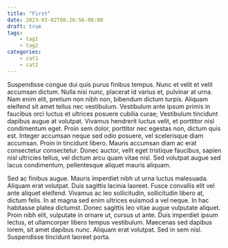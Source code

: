 ```yaml
---
title: "First"
date: 2023-03-02T06:26:56-08:00
draft: true
tags:
    - tag1
    - tag2
categories:
    - cat1
    - cat2
---
```



Suspendisse congue dui quis purus finibus tempus. Nunc et velit et velit accumsan dictum. Nulla nisi nunc, placerat id varius et, pulvinar at urna. Nam enim elit, pretium non nibh non, bibendum dictum turpis. Aliquam eleifend sit amet tellus nec vestibulum. Vestibulum ante ipsum primis in faucibus orci luctus et ultrices posuere cubilia curae; Vestibulum tincidunt dapibus augue at volutpat. Vivamus hendrerit luctus velit, et porttitor nisl condimentum eget. Proin sem dolor, porttitor nec egestas non, dictum quis est. Integer accumsan neque sed odio posuere, vel scelerisque diam accumsan. Proin in tincidunt libero. Mauris accumsan diam ac erat consectetur consectetur. Donec auctor, velit eget tristique faucibus, sapien nisl ultricies tellus, vel dictum arcu quam vitae nisl. Sed volutpat augue sed lacus condimentum, pellentesque aliquet mauris aliquam.

Sed ac finibus augue. Mauris imperdiet nibh ut urna luctus malesuada. Aliquam erat volutpat. Duis sagittis lacinia laoreet. Fusce convallis elit vel ante aliquet eleifend. Vivamus ac leo sollicitudin, sollicitudin libero at, dictum felis. In at magna sed enim ultrices euismod a vel neque. In hac habitasse platea dictumst. Donec sagittis leo vitae augue vulputate aliquet. Proin nibh elit, vulputate in ornare ut, cursus ut ante. Duis imperdiet ipsum lectus, et ullamcorper libero tempus vestibulum. Maecenas sed dapibus lorem, sit amet dapibus nunc. Aliquam erat volutpat. Sed in sem nisl. Suspendisse tincidunt laoreet porta. 